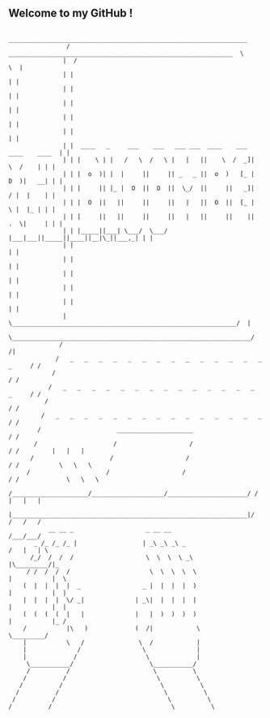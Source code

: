 ##                                           Welcome to my GitHub ! 

                     __________________________________________________________________
                    /  ______________________________________________________________  \
                   |  /                                                              \  |
                   | |                                                                | |
                   | |                                                                | |
                   | |                                                                | |
                   | |                                                                | |
                   | |                                                                | |
                   | |  ____   _     ___    ___   ___ ___  ____    ___  ____    ____  | |
                   | | |    \ | |   /   \  /   \ |   |   ||    \  /  _]|    \  /    | | |
                   | | |  o  )| |  |     ||     || _   _ ||  o  )   [_ |  D  )|   __| | |
                   | | |     || |_ |  O  ||  O  ||  \_/  ||     ||   _]|    / |  |    | |
                   | | |  O  ||   ||     ||     ||   |   ||  O  ||  [_ |    \ |  |_ | | |
                   | | |     ||   ||     ||     ||   |   ||     ||    ||  .  \|     | | |
                   | | |_____||___| \___/  \___/ |___|___||_____||____||__|\_||___,_| | |
                   | |                                                                | |
                   | |                                                                | |
                   | |                                                                | |
                   | |                                                                | |
                   | |                                                                | |
                   |  \______________________________________________________________/  |
                   \__________________________________________________________________/
                  /                                                                 /|
                 /   _   _   _   _   _   _   _   _   _   _   _   _   _   _   _     / /
                /                                                                 / /
               /   _   _   _   _   _   _   _   _   _   _   _   _   _   _   _     / /
              /                                                                 / /
             /   _   _   _   _   _   _   _   _   _   _   _   _   _   _   _     / /
            /                     _____________________                       / /
           /                     /                    /                      / /         |   |   |
          /                     /                    /                      / /           \   \   \
         /                     /                    /                      / /             \   \   \
        /_____________________/____________________/______________________/ /               |   |   |
        |_________________________________________________________________|/               /   /   /
               __ __ _                    _ __ __                                 /___/___/
           _ /_ /_ /_ |                  | _\ _\ _\ _                            /   |   | \
          /_/  /  /  /                    \  \  \  \ _\                         |\_________/|_
         / /  /  /  /                      \  \  \  \  \                        |           |  \
        (  |  |  |  |  _                 _ |  |  |  |  )                        |           |  |
        |  |  |  |  \/ _|              | _\|  |  |  |  |                        |           |  |
        (  (  (  (  |   |              |   |  )  )  )  )                        |           |_ /
        /           |\   )             (  /|            \                        \_________/
        |           \   /               \  /            |
        |              /                 \              |
        |             /                   \             |
         \___________/                     \___________/
         /          /                       \          \
        /          /                         \          \
       /          /                           \          \
      /          /                             \          \
     /          /                               \          \
    /          /                                 \          \
